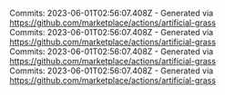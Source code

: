 Commits: 2023-06-01T02:56:07.408Z - Generated via https://github.com/marketplace/actions/artificial-grass
<br>
Commits: 2023-06-01T02:56:07.408Z - Generated via https://github.com/marketplace/actions/artificial-grass
<br>
Commits: 2023-06-01T02:56:07.408Z - Generated via https://github.com/marketplace/actions/artificial-grass
<br>
Commits: 2023-06-01T02:56:07.408Z - Generated via https://github.com/marketplace/actions/artificial-grass
<br>
